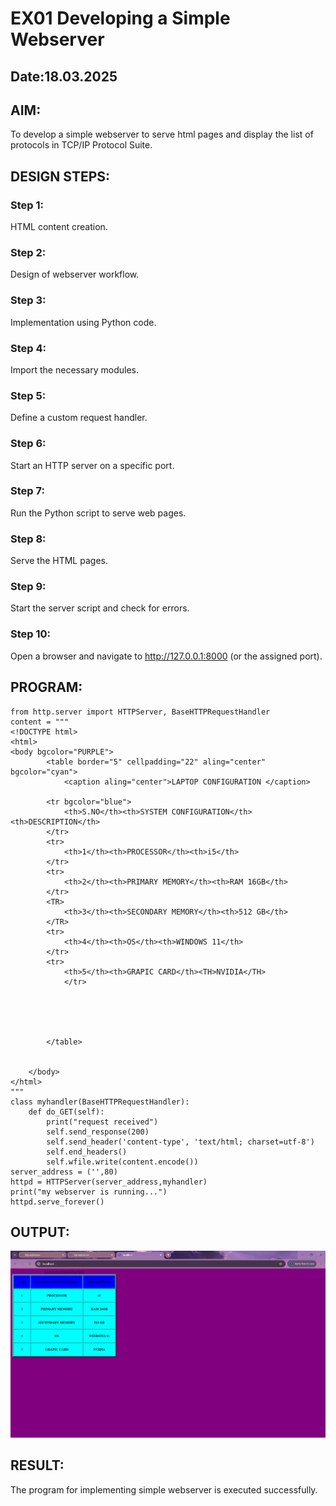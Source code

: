 # EX01 Developing a Simple Webserver
## Date:18.03.2025

## AIM:
To develop a simple webserver to serve html pages and display the list of protocols in TCP/IP Protocol Suite.

## DESIGN STEPS:
### Step 1: 
HTML content creation.

### Step 2:
Design of webserver workflow.

### Step 3:
Implementation using Python code.

### Step 4:
Import the necessary modules.

### Step 5:
Define a custom request handler.

### Step 6:
Start an HTTP server on a specific port.

### Step 7:
Run the Python script to serve web pages.

### Step 8:
Serve the HTML pages.

### Step 9:
Start the server script and check for errors.

### Step 10:
Open a browser and navigate to http://127.0.0.1:8000 (or the assigned port).

## PROGRAM:

```
from http.server import HTTPServer, BaseHTTPRequestHandler
content = """
<!DOCTYPE html>
<html>
<body bgcolor="PURPLE">
        <table border="5" cellpadding="22" aling="center" bgcolor="cyan">
            <caption aling="center">LAPTOP CONFIGURATION </caption>
        
        <tr bgcolor="blue">
            <th>S.NO</th><th>SYSTEM CONFIGURATION</th><th>DESCRIPTION</th>
        </tr>
        <tr>
            <th>1</th><th>PROCESSOR</th><th>i5</th>
        </tr>
        <tr>
            <th>2</th><th>PRIMARY MEMORY</th><th>RAM 16GB</th>
        </tr>
        <TR>
            <th>3</th><th>SECONDARY MEMORY</th><th>512 GB</th>
        </TR>
        <tr>
            <th>4</th><th>OS</th><th>WINDOWS 11</th>
        </tr>
        <tr>
            <th>5</th><th>GRAPIC CARD</th><TH>NVIDIA</TH>
            </tr>
            
        

        
            
        </table>


    </body>
</html>
"""
class myhandler(BaseHTTPRequestHandler):
    def do_GET(self):
        print("request received")
        self.send_response(200)
        self.send_header('content-type', 'text/html; charset=utf-8')
        self.end_headers()
        self.wfile.write(content.encode())
server_address = ('',80)
httpd = HTTPServer(server_address,myhandler)
print("my webserver is running...")
httpd.serve_forever()
```
## OUTPUT:

![alt text](<snmp/Screenshot 2025-03-14 101330.png>)

## RESULT:
The program for implementing simple webserver is executed successfully.
